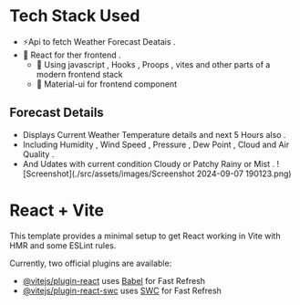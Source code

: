 # Tech Stack Used

- ⚡Api to fetch Weather Forecast Deatais .
- 🚀 React for ther frontend .
    - 💃  Using javascript , Hooks , Proops , vites and other parts of a modern frontend stack
    - 🎨 Material-ui for frontend component



## Forecast Details 
- Displays Current Weather Temperature details and next 5 Hours also .
- Including Humidity , Wind Speed , Pressure , Dew Point , Cloud and Air Quality .
- And Udates with current condition Cloudy or Patchy Rainy or Mist .
![Screenshot](./src/assets/images/Screenshot 2024-09-07 190123.png)
# React + Vite

This template provides a minimal setup to get React working in Vite with HMR and some ESLint rules.

Currently, two official plugins are available:

- [@vitejs/plugin-react](https://github.com/vitejs/vite-plugin-react/blob/main/packages/plugin-react/README.md) uses [Babel](https://babeljs.io/) for Fast Refresh
- [@vitejs/plugin-react-swc](https://github.com/vitejs/vite-plugin-react-swc) uses [SWC](https://swc.rs/) for Fast Refresh
